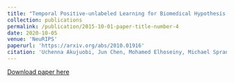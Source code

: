 ```yaml
---
title: "Temporal Positive-unlabeled Learning for Biomedical Hypothesis Generation via Risk Estimation"
collection: publications
permalink: /publication/2015-10-01-paper-title-number-4
date: 2020-10-05
venue: 'NeuRIPS'
paperurl: 'https://arxiv.org/abs/2010.01916'
citation: 'Uchenna Akujuobi, Jun Chen, Mohamed Elhoseiny, Michael Spranger, Xiangliang Zhang. (2021). &quot;  Temporal Positive-unlabeled Learning for Biomedical Hypothesis Generation via Risk Estimation   &quot; <i>Advances in Neural Information Processing Systems 33 pre-proceedings (NeurIPS 2020)</i>.'
---
```


[Download paper here](https://arxiv.org/abs/2010.01916)

